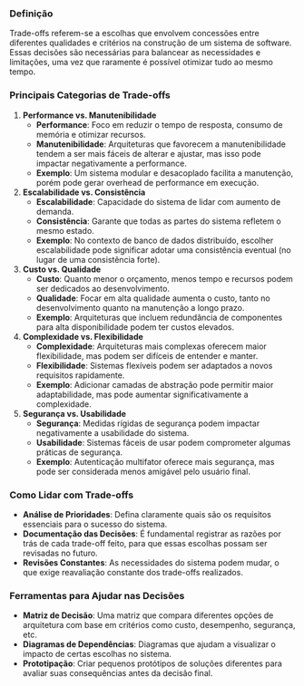 ### Definição

Trade-offs referem-se a escolhas que envolvem concessões entre diferentes qualidades e critérios na construção de um sistema de software. Essas decisões são necessárias para balancear as necessidades e limitações, uma vez que raramente é possível otimizar tudo ao mesmo tempo.

### Principais Categorias de Trade-offs
1. **Performance vs. Manutenibilidade**
    - **Performance**: Foco em reduzir o tempo de resposta, consumo de memória e otimizar recursos.
    - **Manutenibilidade**: Arquiteturas que favorecem a manutenibilidade tendem a ser mais fáceis de alterar e ajustar, mas isso pode impactar negativamente a performance.
    - **Exemplo**: Um sistema modular e desacoplado facilita a manutenção, porém pode gerar overhead de performance em execução.
2. **Escalabilidade vs. Consistência**
    - **Escalabilidade**: Capacidade do sistema de lidar com aumento de demanda.
    - **Consistência**: Garante que todas as partes do sistema refletem o mesmo estado.
    - **Exemplo**: No contexto de banco de dados distribuído, escolher escalabilidade pode significar adotar uma consistência eventual (no lugar de uma consistência forte).
3. **Custo vs. Qualidade**
    - **Custo**: Quanto menor o orçamento, menos tempo e recursos podem ser dedicados ao desenvolvimento.
    - **Qualidade**: Focar em alta qualidade aumenta o custo, tanto no desenvolvimento quanto na manutenção a longo prazo.
    - **Exemplo**: Arquiteturas que incluem redundância de componentes para alta disponibilidade podem ter custos elevados.
4. **Complexidade vs. Flexibilidade**
    - **Complexidade**: Arquiteturas mais complexas oferecem maior flexibilidade, mas podem ser difíceis de entender e manter.
    - **Flexibilidade**: Sistemas flexíveis podem ser adaptados a novos requisitos rapidamente.
    - **Exemplo**: Adicionar camadas de abstração pode permitir maior adaptabilidade, mas pode aumentar significativamente a complexidade.
5. **Segurança vs. Usabilidade**
    - **Segurança**: Medidas rígidas de segurança podem impactar negativamente a usabilidade do sistema.
    - **Usabilidade**: Sistemas fáceis de usar podem comprometer algumas práticas de segurança.
    - **Exemplo**: Autenticação multifator oferece mais segurança, mas pode ser considerada menos amigável pelo usuário final.

### Como Lidar com Trade-offs
- **Análise de Prioridades**: Defina claramente quais são os requisitos essenciais para o sucesso do sistema.
- **Documentação das Decisões**: É fundamental registrar as razões por trás de cada trade-off feito, para que essas escolhas possam ser revisadas no futuro.
- **Revisões Constantes**: As necessidades do sistema podem mudar, o que exige reavaliação constante dos trade-offs realizados.

### Ferramentas para Ajudar nas Decisões
- **Matriz de Decisão**: Uma matriz que compara diferentes opções de arquitetura com base em critérios como custo, desempenho, segurança, etc.
- **Diagramas de Dependências**: Diagramas que ajudam a visualizar o impacto de certas escolhas no sistema.
- **Prototipação**: Criar pequenos protótipos de soluções diferentes para avaliar suas consequências antes da decisão final.